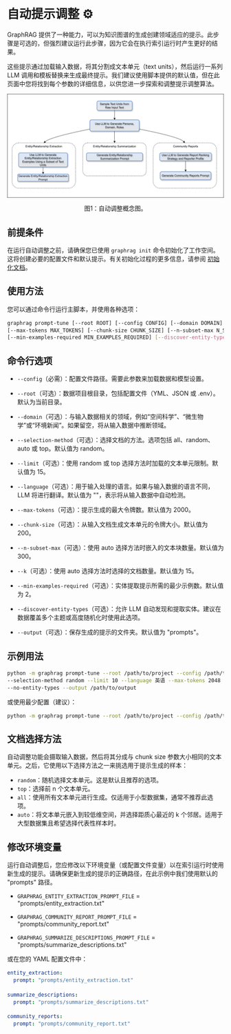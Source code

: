# 自动提示调整 ⚙️

GraphRAG 提供了一种能力，可以为知识图谱的生成创建领域适应的提示。此步骤是可选的，但强烈建议运行此步骤，因为它会在执行索引运行时产生更好的结果。

这些提示通过加载输入数据，将其分割成文本单元（text units），然后运行一系列 LLM 调用和模板替换来生成最终提示。我们建议使用脚本提供的默认值，但在此页面中您将找到每个参数的详细信息，以供您进一步探索和调整提示调整算法。

<p align="center">
<img src="../img/auto-tune-diagram.png" alt="图1：自动调整概念图。" width="850" align="center" />
</p>
<p align="center">
图1：自动调整概念图。
</p>

## 前提条件

在运行自动调整之前，请确保您已使用 `graphrag init` 命令初始化了工作空间。这将创建必要的配置文件和默认提示。有关初始化过程的更多信息，请参阅 [初始化文档](../config/init.md)。

## 使用方法

您可以通过命令行运行主脚本，并使用各种选项：

```bash
graphrag prompt-tune [--root ROOT] [--config CONFIG] [--domain DOMAIN] [--selection-method METHOD] [--limit LIMIT] [--language LANGUAGE] \
[--max-tokens MAX_TOKENS] [--chunk-size CHUNK_SIZE] [--n-subset-max N_SUBSET_MAX] [--k K] \
[--min-examples-required MIN_EXAMPLES_REQUIRED] [--discover-entity-types] [--output OUTPUT]
```

## 命令行选项

- `--config`（必需）：配置文件路径。需要此参数来加载数据和模型设置。

- `--root`（可选）：数据项目根目录，包括配置文件（YML、JSON 或 .env）。默认为当前目录。

- `--domain`（可选）：与输入数据相关的领域，例如“空间科学”、“微生物学”或“环境新闻”。如果留空，将从输入数据中推断领域。

- `--selection-method`（可选）：选择文档的方法。选项包括 all、random、auto 或 top。默认值为 random。

- `--limit`（可选）：使用 random 或 top 选择方法时加载的文本单元限制。默认值为 15。

- `--language`（可选）：用于输入处理的语言。如果与输入数据的语言不同，LLM 将进行翻译。默认值为 ""，表示将从输入数据中自动检测。

- `--max-tokens`（可选）：提示生成的最大令牌数。默认值为 2000。

- `--chunk-size`（可选）：从输入文档生成文本单元的令牌大小。默认值为 200。

- `--n-subset-max`（可选）：使用 auto 选择方法时嵌入的文本块数量。默认值为 300。

- `--k`（可选）：使用 auto 选择方法时选择的文档数量。默认值为 15。

- `--min-examples-required`（可选）：实体提取提示所需的最少示例数。默认值为 2。

- `--discover-entity-types`（可选）：允许 LLM 自动发现和提取实体。建议在数据覆盖多个主题或高度随机化时使用此选项。

- `--output`（可选）：保存生成的提示的文件夹。默认值为 "prompts"。

## 示例用法

```bash
python -m graphrag prompt-tune --root /path/to/project --config /path/to/settings.yaml --domain "环境新闻" \
--selection-method random --limit 10 --language 英语 --max-tokens 2048 --chunk-size 256 --min-examples-required 3 \
--no-entity-types --output /path/to/output
```

或使用最少配置（建议）：

```bash
python -m graphrag prompt-tune --root /path/to/project --config /path/to/settings.yaml --no-entity-types
```

## 文档选择方法

自动调整功能会摄取输入数据，然后将其分成与 chunk size 参数大小相同的文本单元。之后，它使用以下选择方法之一来挑选用于提示生成的样本：

- `random`：随机选择文本单元。这是默认且推荐的选项。
- `top`：选择前 n 个文本单元。
- `all`：使用所有文本单元进行生成。仅适用于小型数据集，通常不推荐此选项。
- `auto`：将文本单元嵌入到较低维空间，并选择距质心最近的 k 个邻居。适用于大型数据集且希望选择代表性样本时。

## 修改环境变量

运行自动调整后，您应修改以下环境变量（或配置文件变量）以在索引运行时使用新生成的提示。请确保更新生成的提示的正确路径，在此示例中我们使用默认的 "prompts" 路径。

- `GRAPHRAG_ENTITY_EXTRACTION_PROMPT_FILE` = "prompts/entity_extraction.txt"

- `GRAPHRAG_COMMUNITY_REPORT_PROMPT_FILE` = "prompts/community_report.txt"

- `GRAPHRAG_SUMMARIZE_DESCRIPTIONS_PROMPT_FILE` = "prompts/summarize_descriptions.txt"

或在您的 YAML 配置文件中：

```yaml
entity_extraction:
  prompt: "prompts/entity_extraction.txt"

summarize_descriptions:
  prompt: "prompts/summarize_descriptions.txt"

community_reports:
  prompt: "prompts/community_report.txt"
```